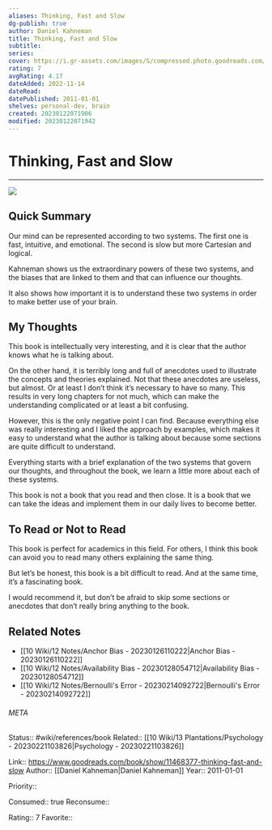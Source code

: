 ```yaml
---
aliases: Thinking, Fast and Slow
dg-publish: true
author: Daniel Kahneman
title: Thinking, Fast and Slow
subtitle: 
series: 
cover: https://i.gr-assets.com/images/S/compressed.photo.goodreads.com/books/1317793965l/11468377.jpg
rating: 7
avgRating: 4.17
dateAdded: 2022-11-14
dateRead: 
datePublished: 2011-01-01
shelves: personal-dev, brain
created: 20230122071906
modified: 20230122071942
---
```

# Thinking, Fast and Slow
---
![](https://i.gr-assets.com/images/S/compressed.photo.goodreads.com/books/1317793965l/11468377.jpg)


## Quick Summary

Our mind can be represented according to two systems. The first one is fast, intuitive, and emotional. The second is slow but more Cartesian and logical.

Kahneman shows us the extraordinary powers of these two systems, and the biases that are linked to them and that can influence our thoughts.

It also shows how important it is to understand these two systems in order to make better use of your brain.

## My Thoughts

This book is intellectually very interesting, and it is clear that the author knows what he is talking about.

On the other hand, it is terribly long and full of anecdotes used to illustrate the concepts and theories explained. Not that these anecdotes are useless, but almost. Or at least I don’t think it’s necessary to have so many. This results in very long chapters for not much, which can make the understanding complicated or at least a bit confusing.

However, this is the only negative point I can find. Because everything else was really interesting and I liked the approach by examples, which makes it easy to understand what the author is talking about because some sections are quite difficult to understand.

Everything starts with a brief explanation of the two systems that govern our thoughts, and throughout the book, we learn a little more about each of these systems.

This book is not a book that you read and then close. It is a book that we can take the ideas and implement them in our daily lives to become better.

## To Read or Not to Read

This book is perfect for academics in this field. For others, I think this book can avoid you to read many others explaining the same thing.

But let’s be honest, this book is a bit difficult to read. And at the same time, it’s a fascinating book.

I would recommend it, but don’t be afraid to skip some sections or anecdotes that don’t really bring anything to the book.


## Related Notes
- [[10 Wiki/12 Notes/Anchor Bias - 20230126110222\|Anchor Bias - 20230126110222]]
- [[10 Wiki/12 Notes/Availability Bias - 20230128054712\|Availability Bias - 20230128054712]]
- [[10 Wiki/12 Notes/Bernoulli's Error - 20230214092722\|Bernoulli's Error - 20230214092722]]




###### META
Status:: #wiki/references/book
Related:: [[10 Wiki/13 Plantations/Psychology - 20230221103826\|Psychology - 20230221103826]]

Link:: https://www.goodreads.com/book/show/11468377-thinking-fast-and-slow
Author:: [[Daniel Kahneman\|Daniel Kahneman]]
Year:: 2011-01-01

Priority:: 

Consumed:: true
Reconsume:: 

Rating:: 7
Favorite:: 
